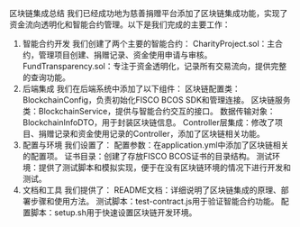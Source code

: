 区块链集成总结
我们已经成功地为慈善捐赠平台添加了区块链集成功能，实现了资金流向透明化和智能合约管理。以下是我们完成的主要工作：
1. 智能合约开发
我们创建了两个主要的智能合约：
CharityProject.sol：主合约，管理项目创建、捐赠记录、资金使用申请与审核。
FundTransparency.sol：专注于资金透明化，记录所有交易流向，提供完整的查询功能。
2. 后端集成
我们在后端系统中添加了以下组件：
区块链配置类：BlockchainConfig，负责初始化FISCO BCOS SDK和管理连接。
区块链服务类：BlockchainService，提供与智能合约交互的接口。
数据传输对象：BlockchainInfoDTO，用于封装区块链信息。
Controller层集成：修改了项目、捐赠记录和资金使用记录的Controller，添加了区块链相关功能。
3. 配置与环境
我们设置了：
配置参数：在application.yml中添加了区块链相关的配置项。
证书目录：创建了存放FISCO BCOS证书的目录结构。
测试环境：提供了测试脚本和模拟实现，便于在没有区块链环境的情况下进行开发和测试。
4. 文档和工具
我们提供了：
README文档：详细说明了区块链集成的原理、部署步骤和使用方法。
测试脚本：test-contract.js用于验证智能合约功能。
配置脚本：setup.sh用于快速设置区块链开发环境。